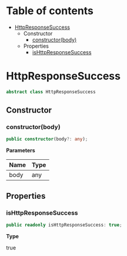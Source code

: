 # Table of contents

* [HttpResponseSuccess][ClassDeclaration-10]
    * Constructor
        * [constructor(body)][Constructor-8]
    * Properties
        * [isHttpResponseSuccess][PropertyDeclaration-19]

# HttpResponseSuccess

```typescript
abstract class HttpResponseSuccess
```
## Constructor

### constructor(body)

```typescript
public constructor(body?: any);
```

**Parameters**

| Name | Type |
| ---- | ---- |
| body | any  |

## Properties

### isHttpResponseSuccess

```typescript
public readonly isHttpResponseSuccess: true;
```

**Type**

true

[ClassDeclaration-10]: httpresponsesuccess.md#httpresponsesuccess
[Constructor-8]: httpresponsesuccess.md#constructorbody
[PropertyDeclaration-19]: httpresponsesuccess.md#ishttpresponsesuccess